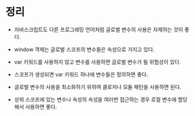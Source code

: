 # 정리

- 자바스크립트도 다른 프로그래밍 언어처럼 글로벌 변수의 사용은 자제하는 것이 좋다.

- window 객체는 글로벌 스코프의 변수들은 속성으로 가지고 있다.

- var 키워드를 사용하지 않고 변수를 사용하면 글로벌 변수가 될 위험성이 있다.

- 스코프가 생성되면 var 키워드 하나에 변수들은 정의하면 좋다.

- 글로벌 변수의 사용을 최소화하기 위하여 클로저나 모듈 패턴을 사용하면 된다.

- 상위 스코프에 있는 변수나 속성의 속성을 여러번 접근하는 경우 로컬 변수에 할당해서 사용하면 좋다.